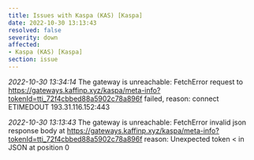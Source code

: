 ```yaml
---
title: Issues with Kaspa (KAS) [Kaspa]
date: 2022-10-30 13:13:43
resolved: false
severity: down
affected:
- Kaspa (KAS) [Kaspa]
section: issue
---
```


*2022-10-30 13:34:14* The gateway is unreachable: FetchError request to https://gateways.kaffinp.xyz/kaspa/meta-info?tokenId=tti_72f4cbbed88a5902c78a896f failed, reason: connect ETIMEDOUT 193.31.116.152:443

*2022-10-30 13:13:43* The gateway is unreachable: FetchError invalid json response body at https://gateways.kaffinp.xyz/kaspa/meta-info?tokenId=tti_72f4cbbed88a5902c78a896f reason: Unexpected token < in JSON at position 0